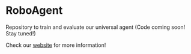 # RoboAgent
Repository to train and evaluate our universal agent (Code coming soon! Stay tuned!)

Check our [website](robopen.github.io) for more information!
